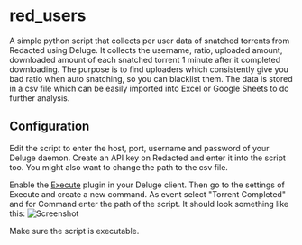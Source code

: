 # red_users
A simple python script that collects per user data of snatched torrents from Redacted using Deluge. It collects the username, ratio, uploaded amount, downloaded amount of each snatched torrent 1 minute after it completed downloading. The purpose is to find uploaders which consistently give you bad ratio when auto snatching, so you can blacklist them. The data is stored in a csv file which can be easily imported into Excel or Google Sheets to do further analysis.

## Configuration
Edit the script to enter the host, port, username and password of your Deluge daemon. Create an API key on Redacted and enter it into the script too. You might also want to change the path to the csv file.

Enable the [Execute](https://dev.deluge-torrent.org/wiki/Plugins/Execute) plugin in your Deluge client. Then go to the settings of Execute and create a new command. As event select "Torrent Completed" and for Command enter the path of the script. It should look something like this:
![Screenshot](https://i.imgur.com/YsmM6cB.png)

Make sure the script is executable. 